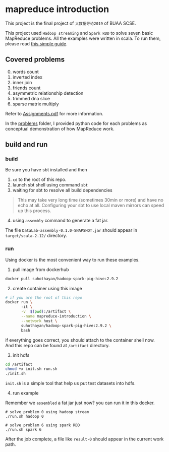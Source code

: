 # mapreduce introduction

This project is the final project of `大数据导论2019` of BUAA SCSE.

This project used `Hadoop streaming` and `Spark RDD` to solve seven basic MapReduce problems. 
All the examples were written in scala. To run them, please read [this simple guide](#build-and-run).

## Covered problems

0. words count
1. inverted index
2. inner join
3. friends count
4. asymmetric relationship detection
5. trimmed dna slice 
6. sparse matrix multiply

Refer to [Assignments.pdf](./problems/Assignments.pdf) for more information.

In the [problems](./problems) folder, I provided python code for each problems as conceptual demonstration of how 
MapReduce work.

## build and run

### build 

Be sure you have sbt installed and then 

1. `cd` to the root of this repo.
2. launch sbt shell using command `sbt`
3. waiting for sbt to resolve all build dependencies 
>This may take very long time (sometimes 30min or more) and have no echo at all. Configuring your sbt to use local maven mirrors can speed up this process.
4. using  `assembly` command to generate a fat jar.

The file `DataLab-assembly-0.1.0-SNAPSHOT.jar` should appear in `target/scala-2.12/` directory.

### run

Using docker is the most convenient way to run these examples. 
 
1. pull image from dockerhub
 
```bash
docker pull suhothayan/hadoop-spark-pig-hive:2.9.2
```
    
2. create container using this image

```bash
# if you are the root of this repo
docker run \  
       -it \
       -v  $(pwd):/artifact \
       --name mapreduce-introduction \
       --network host \
       suhothayan/hadoop-spark-pig-hive:2.9.2 \
       bash
```
if everything goes correct, you should attach to the container shell now. 
And this repo can be found at `/artifact` directory. 


3. init hdfs

```bash
cd /artifact
chmod +x init.sh run.sh
./init.sh
```

`init.sh` is a simple tool that help us put test datasets into hdfs.

4. run example 

Remember we `assembled` a fat jar just now? you can run it in this docker. 

```
# solve problem 0 using hadoop stream
./run.sh hadoop 0

# solve problem 6 using spark RDD
./run.sh spark 6
```

After the job complete, a file like `result-0` should appear in the current work path.


